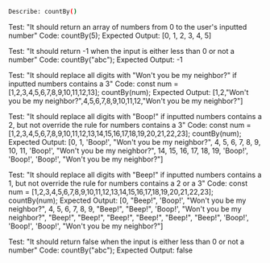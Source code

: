 ```sh
Describe: countBy()
```
Test: "It should return an array of numbers from 0 to the user's inputted number"
Code: countBy(5);
Expected Output: [0, 1, 2, 3, 4, 5]

Test: "It should return -1 when the input is either less than 0 or not a number"
Code: countBy("abc");
Expected Output: -1

Test: "It should replace all digits with "Won't you be my neighbor?" if inputted numbers contains a 3"
Code: 
const num = [1,2,3,4,5,6,7,8,9,10,11,12,13];
countBy(num);
Expected Output: [1,2,"Won't you be my neighbor?",4,5,6,7,8,9,10,11,12,"Won't you be my neighbor?"]

Test: "It should replace all digits with "Boop!" if inputted numbers contains a 2, but not override the rule for numbers contains a 3"
Code: 
const num = [1,2,3,4,5,6,7,8,9,10,11,12,13,14,15,16,17,18,19,20,21,22,23];
countBy(num);
Expected Output: [0, 1, 'Boop!', "Won't you be my neighbor?", 4, 5, 6, 7, 8, 9, 10, 11, 'Boop!', "Won't you be my neighbor?", 14, 15, 16, 17, 18, 19, 'Boop!', 'Boop!', 'Boop!', "Won't you be my neighbor?"]

Test: "It should replace all digits with "Beep!" if inputted numbers contains a 1, but not override the rule for numbers contains a 2 or a 3"
Code: 
const num = [1,2,3,4,5,6,7,8,9,10,11,12,13,14,15,16,17,18,19,20,21,22,23];
countBy(num);
Expected Output: [0, "Beep!", 'Boop!', "Won't you be my neighbor?", 4, 5, 6, 7, 8, 9, "Beep!", "Beep!", 'Boop!', "Won't you be my neighbor?", "Beep!", "Beep!", "Beep!", "Beep!", "Beep!", "Beep!", 'Boop!', 'Boop!', 'Boop!', "Won't you be my neighbor?"]

Test: "It should return false when the input is either less than 0 or not a number"
Code: countBy("abc");
Expected Output: false

